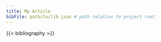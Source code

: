 ```yaml
---
title: My Article
bibFile: path/to/lib.json # path relative to project root
---
```


{{< bibliography >}}
